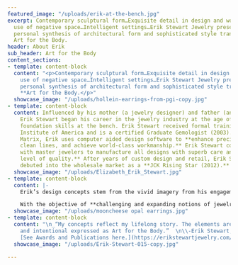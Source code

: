 ```yaml
---
featured_image: "/uploads/erik-at-the-bench.jpg"
excerpt: Contemporary sculptural form…Exquisite detail in design and workmanship…Clever
  use of negative space…Intelligent settings…Erik Stewart Jewelry presents a uniquely
  personal synthesis of architectural form and sophisticated style transformed into
  Art for the Body.
header: About Erik
sub_header: Art for the Body
content_sections:
- template: content-block
  content: "<p>Contemporary sculptural form…Exquisite detail in design and workmanship…Clever
    use of negative space…Intelligent settings…Erik Stewart Jewelry presents a uniquely
    personal synthesis of architectural form and sophisticated style transformed into
    **Art for the Body.</p>"
  showcase_image: "/uploads/hollein-earrings-from-pgi-copy.jpg"
- template: content-block
  content: Influenced by his mother (a jewelry designer) and father (an architect)
    Erik Stewart began his career in the jewelry industry at the age of 13, developing
    foundation skills at the bench. Erik Stewart received formal training at the Gemological
    Institute of America and is a certified Graduate Gemologist (2003). Trained in
    Matrix, Erik uses computer aided design software to **enhance precision, create
    clean lines, and achieve world-class workmanship.** Erik Stewart collaborates
    with master jewelers to manufacture all designs with superb care and the **highest
    level of quality.** After years of custom design and retail, Erik Stewart officially
    debuted into the wholesale market as a **JCK Rising Star (2012).**
  showcase_image: "/uploads/Elizabeth_Erik_Stewart.jpg"
- template: content-block
  content: |-
    Erik’s design concepts stem from the vivid imagery from his engagements with music, visual and performing arts (wife is a dancer), food, and travel. His strong affinity for **geometry within nature, minimalistic elegance, and transforming complexity into simplicity** are significant motifs in all of his jewelry. The ESJ brand is **innovative, conceptual, and dynamic.**

    With the objective of **challenging and expanding notions of jewelry design** by the jewelry industry, retail market, and himself, Erik Stewart welcomes every publishing/educating opportunity. Areas of expertise that he can speak on include: **jewelry design, design process, jewelry aesthetics, computer aided design (Matrix), gemology, and the relationship of architecture and jewelry.**
  showcase_image: "/uploads/mooncheese opal earrings.jpg"
- template: content-block
  content: "\n_“My concepts reflect my lifelong story. The elements are purposeful
    and intentional expressed as Art for the Body.”  \n\\-Erik Stewart, G.G._\n\n###
    [See Awards and Publications here.](https://erikstewartjewelry.com/news/ \"News\")"
  showcase_image: "/uploads/Erik-Stewart-015-copy.jpg"

---
```


### 
